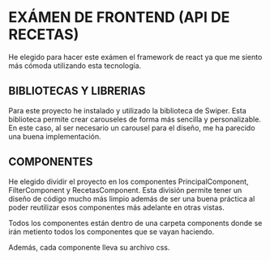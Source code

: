 
# EXÁMEN DE FRONTEND (API DE RECETAS)

He elegido para hacer este exámen el framework de react ya que me siento más cómoda
utilizando esta tecnología.

##  BIBLIOTECAS Y LIBRERIAS

Para este proyecto he instalado y utilizado la biblioteca de Swiper.
Esta biblioteca permite crear carouseles de forma más sencilla y personalizable.
En este caso, al ser necesario un carousel para el diseño, me ha parecido una buena implementación.

## COMPONENTES

He elegido dividir el proyecto en los componentes PrincipalComponent, FilterComponent y RecetasComponent.
Esta división permite tener un diseño de código mucho más limpio además de ser una buena práctica al poder reutilizar esos componentes más adelante en otras vistas.

Todos los componentes están dentro de una carpeta components donde se irán metiento todos los componentes que se vayan haciendo. 

Además, cada componente lleva su archivo css.